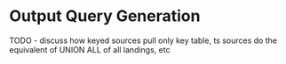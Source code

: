 # Output Query Generation

TODO - discuss how keyed sources pull only key table, ts sources do the equivalent of UNION ALL of all landings, etc

